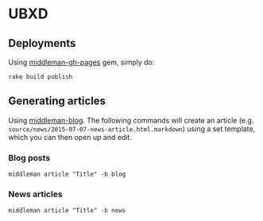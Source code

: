 # UBXD

## Deployments

Using [middleman-gh-pages](https://github.com/neo/middleman-gh-pages) gem, simply do:

```
rake build publish
```

## Generating articles

Using [middleman-blog](https://middlemanapp.com/basics/blogging/). The following commands will create an article (e.g. `source/news/2015-07-07-news-article.html.markdown`) using a set template, which you can then open up and edit.

### Blog posts

```
middleman article "Title" -b blog
```

### News articles

```
middleman article "Title" -b news
```
